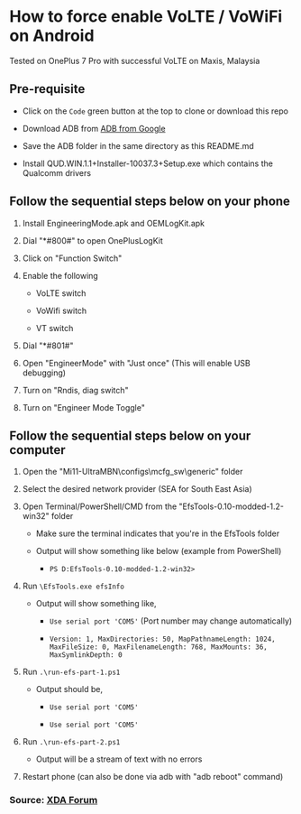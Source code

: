 # How to force enable VoLTE / VoWiFi on Android

Tested on OnePlus 7 Pro with successful VoLTE on Maxis, Malaysia

## Pre-requisite

-   Click on the `Code` green button at the top to clone or download this repo

-   Download ADB from [ADB from Google](https://developer.android.com/studio/releases/platform-tools)

-   Save the ADB folder in the same directory as this README.md

-   Install QUD.WIN.1.1+Installer-10037.3+Setup.exe which contains the Qualcomm drivers

## Follow the sequential steps below on your phone

1. Install EngineeringMode.apk and OEMLogKit.apk

2. Dial "\*#800#" to open OnePlusLogKit

3. Click on "Function Switch"

4. Enable the following

    - VoLTE switch

    - VoWifi switch

    - VT switch

5. Dial "\*#801#"

6. Open "EngineerMode" with "Just once" (This will enable USB debugging)

7. Turn on "Rndis, diag switch"

8. Turn on "Engineer Mode Toggle"

## Follow the sequential steps below on your computer

1. Open the "Mi11-UltraMBN\configs\mcfg_sw\generic" folder

2. Select the desired network provider (SEA for South East Asia)

3. Open Terminal/PowerShell/CMD from the "EfsTools-0.10-modded-1.2-win32" folder

    - Make sure the terminal indicates that you're in the EfsTools folder

    - Output will show something like below (example from PowerShell)

        - `PS D:EfsTools-0.10-modded-1.2-win32>`

4. Run `\EfsTools.exe efsInfo`

    - Output will show something like,

        - `Use serial port 'COM5'` (Port number may change automatically)

        - `Version: 1, MaxDirectories: 50, MapPathnameLength: 1024, MaxFileSize: 0, MaxFilenameLength: 768, MaxMounts: 36, MaxSymlinkDepth: 0`

5. Run `.\run-efs-part-1.ps1`

    - Output should be,

        - `Use serial port 'COM5'`

        - `Use serial port 'COM5'`

6. Run `.\run-efs-part-2.ps1`

    - Output will be a stream of text with no errors

7. Restart phone (can also be done via adb with "adb reboot" command)

### Source: [XDA Forum](https://forum.xda-developers.com/t/guide-activate-volte-vowifi-oos-11-ob1-ob2.4223967/)
